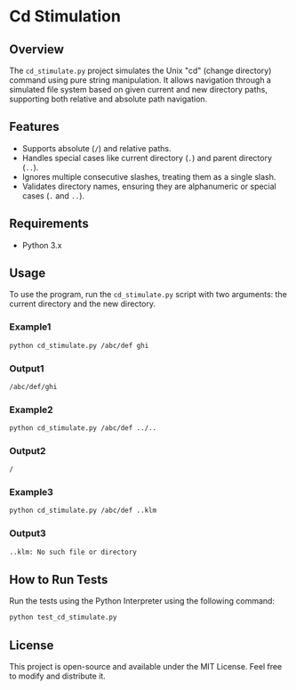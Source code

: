 # Cd Stimulation

## Overview

The `cd_stimulate.py` project simulates the Unix "cd" (change directory) command using pure string manipulation. It allows navigation through a simulated file system based on given current and new directory paths, supporting both relative and absolute path navigation.

## Features

- Supports absolute (`/`) and relative paths.
- Handles special cases like current directory (`.`) and parent directory (`..`).
- Ignores multiple consecutive slashes, treating them as a single slash.
- Validates directory names, ensuring they are alphanumeric or special cases (`.` and `..`).

## Requirements

- Python 3.x

## Usage

To use the program, run the `cd_stimulate.py` script with two arguments: the current directory and the new directory.

### Example1

```sh
python cd_stimulate.py /abc/def ghi
```

### Output1

```sh
/abc/def/ghi
```

### Example2

```sh
python cd_stimulate.py /abc/def ../..
```

### Output2

```sh
/
```

### Example3

```sh
python cd_stimulate.py /abc/def ..klm
```

### Output3

```sh
..klm: No such file or directory
```

## How to Run Tests

Run the tests using the Python Interpreter using the following command:

```sh
python test_cd_stimulate.py
```

## License
This project is open-source and available under the MIT License. Feel free to modify and distribute it.
